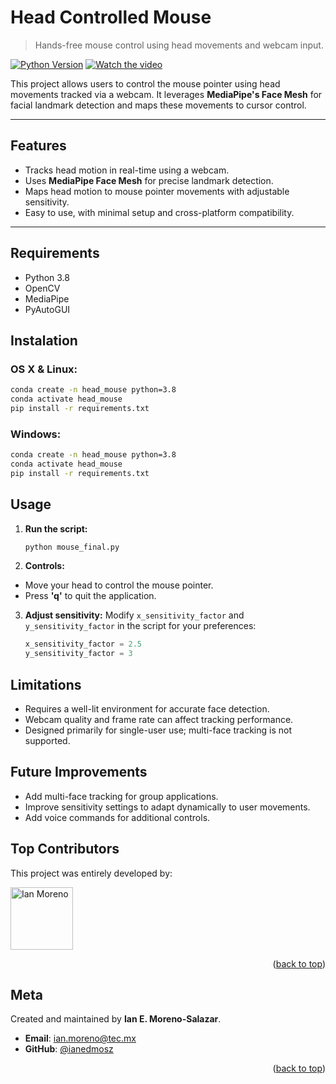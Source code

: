 # **Head Controlled Mouse**
> Hands-free mouse control using head movements and webcam input.

[![Python Version](https://img.shields.io/badge/python-3.8-blue)](https://www.python.org/downloads/release/python-3810/)
[![Watch the video](https://img.shields.io/badge/YouTube-Click%20to%20Watch-red)](https://youtu.be/your-video-link)

This project allows users to control the mouse pointer using head movements tracked via a webcam. It leverages **MediaPipe's Face Mesh** for facial landmark detection and maps these movements to cursor control.

---

## **Features**
- Tracks head motion in real-time using a webcam.
- Uses **MediaPipe Face Mesh** for precise landmark detection.
- Maps head motion to mouse pointer movements with adjustable sensitivity.
- Easy to use, with minimal setup and cross-platform compatibility.

---

## **Requirements**

- Python 3.8
- OpenCV
- MediaPipe
- PyAutoGUI

## **Instalation**

### OS X & Linux:

```bash
conda create -n head_mouse python=3.8
conda activate head_mouse
pip install -r requirements.txt
```


### Windows: 

``` bash
conda create -n head_mouse python=3.8
conda activate head_mouse
pip install -r requirements.txt
```

## **Usage**

1. **Run the script:**
   ```bash
   python mouse_final.py
   ```
2. **Controls:**
- Move your head to control the mouse pointer.
- Press **'q'** to quit the application.

3. **Adjust sensitivity:**
   Modify `x_sensitivity_factor` and `y_sensitivity_factor` in the script for your preferences:
   ```python
   x_sensitivity_factor = 2.5
   y_sensitivity_factor = 3


## **Limitations**
- Requires a well-lit environment for accurate face detection.
- Webcam quality and frame rate can affect tracking performance.
- Designed primarily for single-user use; multi-face tracking is not supported.


## **Future Improvements**
- Add multi-face tracking for group applications.
- Improve sensitivity settings to adapt dynamically to user movements.
- Add voice commands for additional controls.



## **Top Contributors**

This project was entirely developed by:

<a href="https://github.com/ianedmosz">
  <img src="https://avatars.githubusercontent.com/u/ianedmosz?v=4" width="100" height="100" alt="Ian Moreno"/>
</a>

<p align="right">(<a href="#readme-top">back to top</a>)</p>



## **Meta**

Created and maintained by **Ian E. Moreno-Salazar**.

- **Email**: [ian.moreno@tec.mx](mailto:ianeduardomoreno98@gmail.com )
- **GitHub**: [@ianedmosz](https://github.com/ianedmosz)

<p align="right">(<a href="#readme-top">back to top</a>)</p>

